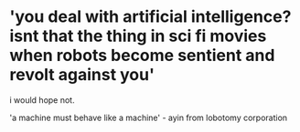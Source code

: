 # 'you deal with artificial intelligence? isnt that the thing in sci fi movies when robots become sentient and revolt against you'
i would hope not. 


'a machine must behave like a machine' - ayin from lobotomy corporation
